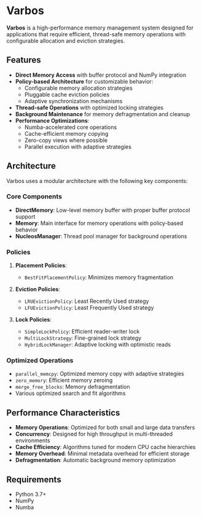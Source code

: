 # Varbos

**Varbos** is a high-performance memory management system designed for applications that require efficient, thread-safe memory operations with configurable allocation and eviction strategies.

## Features

- **Direct Memory Access** with buffer protocol and NumPy integration
- **Policy-based Architecture** for customizable behavior:
  - Configurable memory allocation strategies
  - Pluggable cache eviction policies
  - Adaptive synchronization mechanisms
- **Thread-safe Operations** with optimized locking strategies
- **Background Maintenance** for memory defragmentation and cleanup
- **Performance Optimizations**:
  - Numba-accelerated core operations
  - Cache-efficient memory copying
  - Zero-copy views where possible
  - Parallel execution with adaptive strategies


## Architecture

Varbos uses a modular architecture with the following key components:

### Core Components

- **DirectMemory**: Low-level memory buffer with proper buffer protocol support
- **Memory**: Main interface for memory operations with policy-based behavior
- **NucleosManager**: Thread pool manager for background operations

### Policies

1. **Placement Policies**:
   - `BestFitPlacementPolicy`: Minimizes memory fragmentation

2. **Eviction Policies**:
   - `LRUEvictionPolicy`: Least Recently Used strategy
   - `LFUEvictionPolicy`: Least Frequently Used strategy

3. **Lock Policies**:
   - `SimpleLockPolicy`: Efficient reader-writer lock
   - `MultiLockStrategy`: Fine-grained lock strategy
   - `HybridLockManager`: Adaptive locking with optimistic reads

### Optimized Operations

- `parallel_memcpy`: Optimized memory copy with adaptive strategies
- `zero_memory`: Efficient memory zeroing
- `merge_free_blocks`: Memory defragmentation
- Various optimized search and fit algorithms

## Performance Characteristics

- **Memory Operations**: Optimized for both small and large data transfers
- **Concurrency**: Designed for high throughput in multi-threaded environments
- **Cache Efficiency**: Algorithms tuned for modern CPU cache hierarchies
- **Memory Overhead**: Minimal metadata overhead for efficient storage
- **Defragmentation**: Automatic background memory optimization

## Requirements

- Python 3.7+
- NumPy
- Numba
